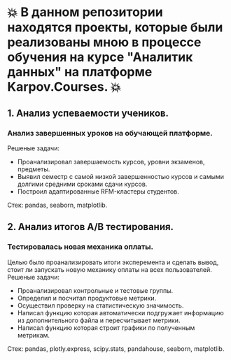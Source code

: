 # :boom: **В данном репозитории находятся проекты, которые были реализованы мною в процессе обучения на курсе "Аналитик данных" на платформе Karpov.Courses.** :boom:
## 1. Анализ успеваемости учеников.  
###   Анализ завершенных уроков на обучающей платформе.  
   Решеные задачи:  
   - Проанализировал завершаемость курсов, уровни экзаменов, предметы.
   - Выявил семестр с самой низкой завершенностью курсов и самыми долгими средними сроками сдачи курсов.
   - Построил адаптированные RFM-кластеры студентов.

Стек: pandas, seaborn, matplotlib.

     
## 2. Анализ итогов A/B тестирования.  
###   Тестировалась новая механика оплаты.  
   Целью было проанализировать итоги эксперемента и сделать вывод, стоит ли запускать новую механику оплаты на всех пользователей.  
   Решеные задачи:
   - Проанализировал контрольные и тестовые группы.
   - Определил и посчитал продуктовые метрики.
   - Осуществил проверку на статистическую значимость.
   - Написал функцию которая автоматически подгружает информацию из дополнительного файла и пересчитывает метрики.
   - Написал функцию которая строит графики по полученным метрикам.

Стек: pandas, plotly.express, scipy.stats, pandahouse, seaborn, matplotlib.
   
